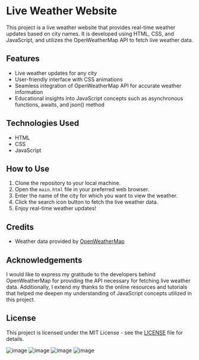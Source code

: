 # Live Weather Website

This project is a live weather website that provides real-time weather updates based on city names. It is developed using HTML, CSS, and JavaScript, and utilizes the OpenWeatherMap API to fetch live weather data.

## Features

- Live weather updates for any city
- User-friendly interface with CSS animations
- Seamless integration of OpenWeatherMap API for accurate weather information
- Educational insights into JavaScript concepts such as asynchronous functions, awaits, and json() method

## Technologies Used

- HTML
- CSS
- JavaScript

## How to Use

1. Clone the repository to your local machine.
2. Open the `main.html` file in your preferred web browser.
3. Enter the name of the city for which you want to view the weather.
4. Click the search icon button to fetch the live weather data.
5. Enjoy real-time weather updates!

## Credits

- Weather data provided by [OpenWeatherMap](https://openweathermap.org/)

## Acknowledgements

I would like to express my gratitude to the developers behind OpenWeatherMap for providing the API necessary for fetching live weather data. Additionally, I extend my thanks to the online resources and tutorials that helped me deepen my understanding of JavaScript concepts utilized in this project.

## License

This project is licensed under the MIT License - see the [LICENSE](LICENSE) file for details.

![image](https://github.com/Abhi125stack/Live-Weather-Website/assets/142906871/6adaa57a-c067-42de-94c1-eb4823ef8fec)
![image](https://github.com/Abhi125stack/Live-Weather-Website/assets/142906871/f7934c32-5f13-4e50-95be-ee051c63fd1a)
![image](https://github.com/Abhi125stack/Live-Weather-Website/assets/142906871/71443fd7-67c7-40f3-9549-58fd42594d8b)
![image](https://github.com/Abhi125stack/Live-Weather-Website/assets/142906871/05a14817-46c0-4e9d-95dd-7b6283d65f82)


